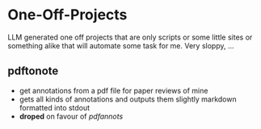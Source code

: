 # One-Off-Projects

LLM generated one off projects that are only scripts or some little sites or something alike that
will automate some task for me. Very sloppy, ...

## pdftonote

- get annotations from a pdf file for paper reviews of mine
- gets all kinds of annotations and outputs them slightly markdown formatted into stdout
- **droped** on favour of *pdfannots*
